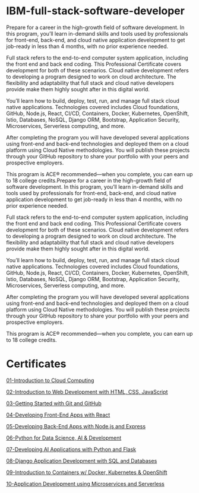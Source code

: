 # IBM-full-stack-software-developer

Prepare for a career in the high-growth field of software development. In this program, you’ll learn in-demand skills and tools used by professionals for front-end, back-end, and cloud native application development to get job-ready in less than 4 months, with no prior experience needed.

Full stack refers to the end-to-end computer system application, including the front end and back end coding. This Professional Certificate covers development for both of these scenarios. Cloud native development refers to developing a program designed to work on cloud architecture. The flexibility and adaptability that full stack and cloud native developers provide make them highly sought after in this digital world.

You’ll learn how to build, deploy, test, run, and manage full stack cloud native applications. Technologies covered includes Cloud foundations, GitHub, Node.js, React, CI/CD, Containers, Docker, Kubernetes, OpenShift, Istio, Databases, NoSQL, Django ORM, Bootstrap, Application Security, Microservices, Serverless computing, and more.

After completing the program you will have developed several applications using front-end and back-end technologies and deployed them on a cloud platform using Cloud Native methodologies. You will publish these projects through your GitHub repository to share your portfolio with your peers and prospective employers.

This program is ACE® recommended—when you complete, you can earn up to 18 college credits.Prepare for a career in the high-growth field of software development. In this program, you’ll learn in-demand skills and tools used by professionals for front-end, back-end, and cloud native application development to get job-ready in less than 4 months, with no prior experience needed.

Full stack refers to the end-to-end computer system application, including the front end and back end coding. This Professional Certificate covers development for both of these scenarios. Cloud native development refers to developing a program designed to work on cloud architecture. The flexibility and adaptability that full stack and cloud native developers provide make them highly sought after in this digital world.

You’ll learn how to build, deploy, test, run, and manage full stack cloud native applications. Technologies covered includes Cloud foundations, GitHub, Node.js, React, CI/CD, Containers, Docker, Kubernetes, OpenShift, Istio, Databases, NoSQL, Django ORM, Bootstrap, Application Security, Microservices, Serverless computing, and more.

After completing the program you will have developed several applications using front-end and back-end technologies and deployed them on a cloud platform using Cloud Native methodologies. You will publish these projects through your GitHub repository to share your portfolio with your peers and prospective employers.

This program is ACE® recommended—when you complete, you can earn up to 18 college credits.

# Certificates

[01-Introduction to Cloud Computing](https://coursera.org/share/8f69700f71b8798e0f21ccba220069fb)

[02-Introduction to Web Development with HTML, CSS, JavaScript](https://coursera.org/share/20492cac6fc0dab8c96fa15c44044f87)

[03-Getting Started with Git and GitHub](https://coursera.org/share/04199c3db7909895a15239aa5eb618e0)

[04-Developing Front-End Apps with React](https://coursera.org/share/c09b0904aa9d406099b5d83344d1edf6)

[05-Developing Back-End Apps with Node.js and Express](https://www.coursera.org/account/accomplishments/verify/LF6XA5LWXEQX?utm_source=link&utm_medium=certificate&utm_content=cert_image&utm_campaign=sharing_cta&utm_product=course)

[06-Python for Data Science, AI & Development](https://coursera.org/share/b8ac938b04dce9c486ddf28d3d206e63)

[07-Developing AI Applications with Python and Flask](https://coursera.org/share/5bb92f27b7def88c137ccb3e5ca31909)

[08-Django Application Development with SQL and Databases](https://coursera.org/share/aec559f89a2e032ccfec757b1804b20a)

[09-Introduction to Containers w/ Docker, Kubernetes & OpenShift](https://coursera.org/share/f3488f93ee3f08eac4e75fe1df172d33)

[10-Application Development using Microservices and Serverless](https://coursera.org/share/95e70b74979cccd7b96f3b248186a0f6)

